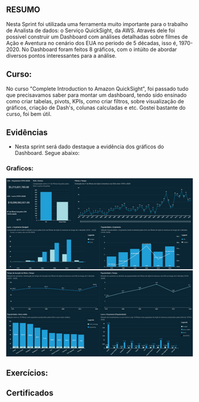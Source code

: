 ## RESUMO


Nesta Sprint foi utilizada uma ferramenta muito importante para o trabalho de Analista de dados: o Serviço QuickSight, da AWS. Através dele foi possivel construir um Dashboard com análises detalhadas sobre filmes de Ação e Aventura no cenário dos EUA no periodo de 5 décadas, isso é, 1970-2020. No Dashboard foram feitos 8 gráficos, com o intúito de abordar diversos pontos interessantes para a análise. 

## Curso: 

No curso "Complete Introduction to Amazon QuickSight", foi passado tudo que precisavamos saber para montar um dashboard, tendo sido ensinado como criar tabelas, pivots, KPIs, como criar filtros, sobre visualização de gráficos, criação de Dash's, colunas calculadas e etc. Gostei bastante do curso, foi bem útil.

## Evidências

- Nesta sprint será dado destaque a evidência dos gráficos do Dashboard. Segue abaixo:

### Graficos:

![x](./..//Sprint%2010/evidencias/4_graficos_dash.png)
![x](./..//Sprint%2010/evidencias/graficos_dash.png)

## Exercícios:

## Certificados



